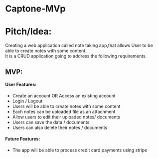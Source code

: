 # Captone-MVp
# Pitch/Idea:   
  Creating a web application called note taking app,that allows  User to be able to create notes  with some content.  
  It is a  CRUD application,going to address the following requirements. 
 ## MVP: 
 #### User Features:
   - Create an account OR Access an existing account
   - Login / Logout
   - Users will be able to create notes with some content
   - Each notes can be  uploaded file as an attachment 
   - Allow users to edit their uploaded notes/ documents 
   - Users can save the  data / documents 
   - Users can also delete their notes / documents
  #### Future Features:  
  - The app will be able  to process credit card payments  using stripe
